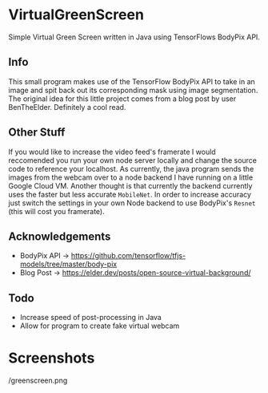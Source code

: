# VirtualGreenScreen
Simple Virtual Green Screen written in Java using TensorFlows BodyPix API.

## Info
This small program makes use of the TensorFlow BodyPix API to take in an image and spit back out its corresponding mask using image segmentation. The original idea for this little project comes from a blog post by user BenTheElder. Definitely a cool read.

## Other Stuff
If you would like to increase the video feed's framerate I would reccomended you run your own node server locally and change the source code to reference your localhost. As currently, the java program sends the images from the webcam over to a node backend I have running on a little Google Cloud VM. Another thought is that currently the backend currently uses the faster but less accurate `MobileNet`. In order to increase accuracy just switch the settings in your own Node backend to use BodyPix's `Resnet` (this will cost you framerate).

## Acknowledgements
- BodyPix API -> https://github.com/tensorflow/tfjs-models/tree/master/body-pix
- Blog Post -> https://elder.dev/posts/open-source-virtual-background/

## Todo
- Increase speed of post-processing in Java
- Allow for program to create fake virtual webcam

# Screenshots
/greenscreen.png
